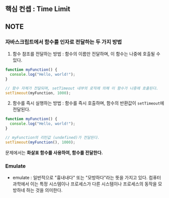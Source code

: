 ## 핵심 컨셉 : Time Limit

## NOTE

### 자바스크립트에서 함수를 인자로 전달하는 두 가지 방법

1. 함수 참조를 전달하는 방법 : 함수의 이름만 전달하며, 이 함수는 나중에 호출될 수 있다.

```javascript
function myFunction() {
  console.log("Hello, world!");
}

// 함수 자체가 전달되며, setTimeout 내부의 로직에 의해 이 함수가 나중에 호출된다.
setTimeout(myFunction, 1000);
```

2. 함수를 즉시 실행하는 방법 : 함수를 즉시 호출하며, 함수의 반환값이 `setTimeout`에 전달된다.

```javascript
function myFunction() {
  console.log("Hello, world!");
}

// myFunction의 리턴값 (undefined)가 전달된다.
setTimeout(myFunction(), 1000);
```

문제에서는 **화살표 함수를 사용하여, 함수를 전달한다.**

### Emulate

- emulate : 일반적으로 "흉내내다" 또는 "모방하다"라는 뜻을 가지고 있다. 컴퓨터 과학에서 이는 특정 시스템이나 프로세스가 다른 시스템이나 프로세스의 동작을 모방하네 하는 것을 의미한다.
